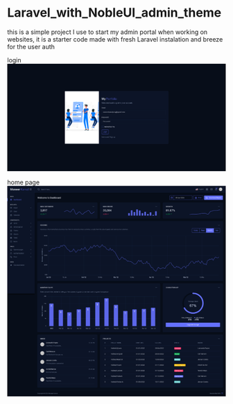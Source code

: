 # Laravel_with_NobleUI_admin_theme
this is a simple project I use to start my admin portal when working on websites, it is a starter code made with fresh Laravel instalation and breeze for the user auth

login
![alt text](https://github.com/MoneerKamal/Laravel_with_NobleUI_admin_theme/blob/main/login.png?raw=true)

home page
![alt text](https://github.com/MoneerKamal/Laravel_with_NobleUI_admin_theme/blob/main/home.png?raw=true)

